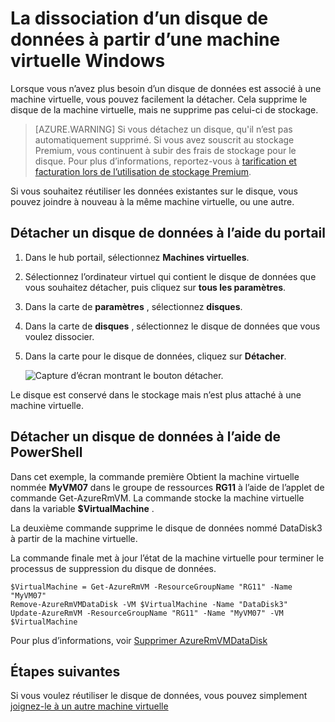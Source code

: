 <properties
    pageTitle="Détacher un disque de données à partir d’un ordinateur Windows virtuel | Microsoft Azure"
    description="Découvrez comment détacher un disque de données à partir d’une machine virtuelle dans Azure à l’aide du modèle de déploiement Gestionnaire de ressources."
    services="virtual-machines-windows"
    documentationCenter=""
    authors="cynthn"
    manager="timlt"
    editor=""
    tags="azure-service-management"/>

<tags
    ms.service="virtual-machines-windows"
    ms.workload="infrastructure-services"
    ms.tgt_pltfrm="vm-windows"
    ms.devlang="na"
    ms.topic="article"
    ms.date="09/27/2016"
    ms.author="cynthn"/>



# <a name="how-to-detach-a-data-disk-from-a-windows-virtual-machine"></a>La dissociation d’un disque de données à partir d’une machine virtuelle Windows


Lorsque vous n’avez plus besoin d’un disque de données est associé à une machine virtuelle, vous pouvez facilement la détacher. Cela supprime le disque de la machine virtuelle, mais ne supprime pas celui-ci de stockage. 

> [AZURE.WARNING] Si vous détachez un disque, qu'il n’est pas automatiquement supprimé. Si vous avez souscrit au stockage Premium, vous continuent à subir des frais de stockage pour le disque. Pour plus d’informations, reportez-vous à [tarification et facturation lors de l’utilisation de stockage Premium](../storage/storage-premium-storage.md#pricing-and-billing). 

Si vous souhaitez réutiliser les données existantes sur le disque, vous pouvez joindre à nouveau à la même machine virtuelle, ou une autre.  


## <a name="detach-a-data-disk-using-the-portal"></a>Détacher un disque de données à l’aide du portail

1. Dans le hub portail, sélectionnez **Machines virtuelles**.

2. Sélectionnez l’ordinateur virtuel qui contient le disque de données que vous souhaitez détacher, puis cliquez sur **tous les paramètres**.

3. Dans la carte de **paramètres** , sélectionnez **disques**.

4. Dans la carte de **disques** , sélectionnez le disque de données que vous voulez dissocier.

5. Dans la carte pour le disque de données, cliquez sur **Détacher**.


    ![Capture d’écran montrant le bouton détacher.](./media/virtual-machines-windows-detach-disk/detach-disk.png)

Le disque est conservé dans le stockage mais n’est plus attaché à une machine virtuelle.


## <a name="detach-a-data-disk-using-powershell"></a>Détacher un disque de données à l’aide de PowerShell

Dans cet exemple, la commande première Obtient la machine virtuelle nommée **MyVM07** dans le groupe de ressources **RG11** à l’aide de l’applet de commande Get-AzureRmVM. La commande stocke la machine virtuelle dans la variable **$VirtualMachine** . 

La deuxième commande supprime le disque de données nommé DataDisk3 à partir de la machine virtuelle. 

La commande finale met à jour l’état de la machine virtuelle pour terminer le processus de suppression du disque de données.

    $VirtualMachine = Get-AzureRmVM -ResourceGroupName "RG11" -Name "MyVM07" 
    Remove-AzureRmVMDataDisk -VM $VirtualMachine -Name "DataDisk3"
    Update-AzureRmVM -ResourceGroupName "RG11" -Name "MyVM07" -VM $VirtualMachine


Pour plus d’informations, voir [Supprimer AzureRmVMDataDisk](https://msdn.microsoft.com/library/mt603614.aspx)

## <a name="next-steps"></a>Étapes suivantes

Si vous voulez réutiliser le disque de données, vous pouvez simplement [joignez-le à un autre machine virtuelle](virtual-machines-windows-attach-disk-portal.md)
